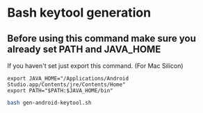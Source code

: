 # Bash keytool generation

## Before using this command make sure you already set PATH and JAVA_HOME
If you haven't set just export this command. (For Mac Silicon)
```
export JAVA_HOME="/Applications/Android Studio.app/Contents/jre/Contents/Home"
export PATH="$PATH:$JAVA_HOME/bin"
```
```bash
bash gen-android-keytool.sh
```
